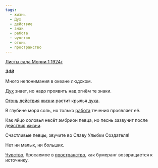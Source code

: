 ```yaml
---
tags:
  - жизнь
  - Дух
  - действие
  - знак
  - работа
  - чувство
  - огонь
  - пространство
---
```

[Листы сада Мории 1 1924г](https://127.0.0.1:4002/agni/1924)

___348___

Много непонимания в океане людском.   

[Дух](../../../tags/#Дух) знает, но надо проявить над огнём те знаки.   

[Огонь](../../../tags/#огонь) [действия](../../../tags/#действие) [жизни](../../../tags/#жизнь) растит крылья [духа](../../../tags/#Дух).   

В глубине моря соль, но только [работа](../../../tags/#работа) течения проявляет её.   

Как яйцо соловья несёт эмбрион певца, но песнь зазвучит после [действия](../../../tags/#действие) [жизни](../../../tags/#жизнь).   

Счастливые певцы, звучите во Славу Улыбки Создателя!   

Нет ни малых, ни больших.   

[Чувство](../../../tags/#чувство), бросаемое в [пространство](../../../tags/#пространство), как бумеранг возвращается к источнику.   

